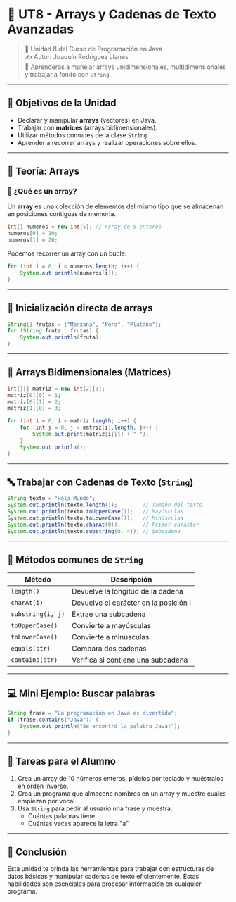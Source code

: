 # 🧩 UT8 - Arrays y Cadenas de Texto Avanzadas

> 📆 Unidad 8 del Curso de Programación en Java  
> ✍️ Autor: Joaquín Rodríguez Llanes  
> 🔹 Aprenderás a manejar arrays unidimensionales, multidimensionales y trabajar a fondo con `String`.

---

## 🌟 Objetivos de la Unidad

- Declarar y manipular **arrays** (vectores) en Java.
- Trabajar con **matrices** (arrays bidimensionales).
- Utilizar métodos comunes de la clase `String`.
- Aprender a recorrer arrays y realizar operaciones sobre ellos.

---

## 🧠 Teoría: Arrays

### 🔹 ¿Qué es un array?
Un **array** es una colección de elementos del mismo tipo que se almacenan en posiciones contiguas de memoria.

```java
int[] numeros = new int[5]; // Array de 5 enteros
numeros[0] = 10;
numeros[1] = 20;
```

Podemos recorrer un array con un bucle:

```java
for (int i = 0; i < numeros.length; i++) {
    System.out.println(numeros[i]);
}
```

---

## 🔁 Inicialización directa de arrays

```java
String[] frutas = {"Manzana", "Pera", "Plátano"};
for (String fruta : frutas) {
    System.out.println(fruta);
}
```

---

## 🧮 Arrays Bidimensionales (Matrices)

```java
int[][] matriz = new int[2][3];
matriz[0][0] = 1;
matriz[0][1] = 2;
matriz[1][0] = 3;

for (int i = 0; i < matriz.length; i++) {
    for (int j = 0; j < matriz[i].length; j++) {
        System.out.print(matriz[i][j] + " ");
    }
    System.out.println();
}
```

---

## 🔤 Trabajar con Cadenas de Texto (`String`)

```java
String texto = "Hola Mundo";
System.out.println(texto.length());        // Tamaño del texto
System.out.println(texto.toUpperCase());   // Mayúsculas
System.out.println(texto.toLowerCase());   // Minúsculas
System.out.println(texto.charAt(0));       // Primer carácter
System.out.println(texto.substring(0, 4)); // Subcadena
```

---

## 🔎 Métodos comunes de `String`

| Método              | Descripción                             |
|----------------------|-----------------------------------------|
| `length()`           | Devuelve la longitud de la cadena       |
| `charAt(i)`          | Devuelve el carácter en la posición i   |
| `substring(i, j)`    | Extrae una subcadena                    |
| `toUpperCase()`      | Convierte a mayúsculas                  |
| `toLowerCase()`      | Convierte a minúsculas                  |
| `equals(str)`        | Compara dos cadenas                     |
| `contains(str)`      | Verifica si contiene una subcadena      |

---

## 💻 Mini Ejemplo: Buscar palabras

```java
String frase = "La programación en Java es divertida";
if (frase.contains("Java")) {
    System.out.println("Se encontró la palabra Java!");
}
```

---

## 🎯 Tareas para el Alumno

1. Crea un array de 10 números enteros, pídelos por teclado y muéstralos en orden inverso.
2. Crea un programa que almacene nombres en un array y muestre cuáles empiezan por vocal.
3. Usa `String` para pedir al usuario una frase y muestra:
   - Cuántas palabras tiene
   - Cuántas veces aparece la letra "a"

---

## 📌 Conclusión

Esta unidad te brinda las herramientas para trabajar con estructuras de datos básicas y manipular cadenas de texto eficientemente. Estas habilidades son esenciales para procesar información en cualquier programa.
